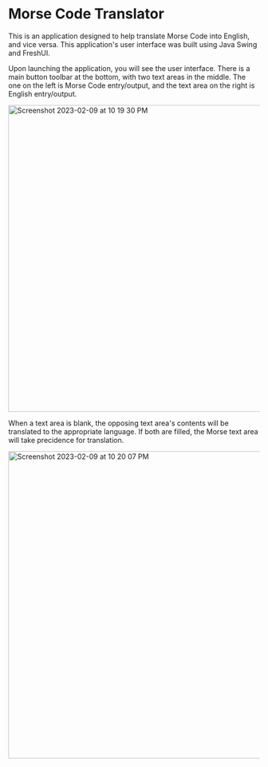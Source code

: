 # Morse Code Translator
This is an application designed to help translate Morse Code into English, and vice versa. This application's user interface was built using Java Swing and FreshUI.

Upon launching the application, you will see the user interface. There is a main button toolbar at the bottom, with two text areas in the middle. The one on the left is Morse Code entry/output, and the text area on the right is English entry/output.

<img width="615" alt="Screenshot 2023-02-09 at 10 19 30 PM" src="https://user-images.githubusercontent.com/98616672/218008134-cbdbe460-322f-4fcd-be50-f17899ab6b78.png">

When a text area is blank, the opposing text area's contents will be translated to the appropriate language. If both are filled, the Morse text area will take precidence for translation.

<img width="616" alt="Screenshot 2023-02-09 at 10 20 07 PM" src="https://user-images.githubusercontent.com/98616672/218008814-5c41ead5-cb61-4674-be4b-648eb3b0b867.png">
